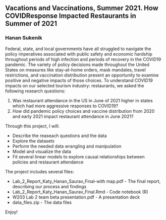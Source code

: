 ## Vacations and Vaccinations, Summer 2021. How COVIDResponse Impacted Restaurants in Summer of 2021

### Hanan Sukenik

Federal, state, and local governments have all struggled to navigate the policy imperatives associated with
public safety and economic hardship throughout periods of high infection and periods of recovery in the
COVID19 pandemic. The variety of policy decisions made throughout the United States on measures like
stay-at-home orders, mask mandates, travel restrictions, and vaccination distribution present an opportunity
to examine positive and negative impacts of those choices.
To understand COVID19 impacts on our selected tourism industry: restaurants, we asked the following
research questions: 
1. Was restaurant attendance in the US in June of 2021 higher in states which had more
aggressive responses to COVID19? 
2. How did pandemic policy choices and vaccine distribution from 2020 and early 2021 impact restaurant attendance in June 2021?

Through this project, I will:

- Describe the reaseach questions and the data
- Explore the datasets
- Perform the needed data wrangling and manipulation
- Model and visualize the data
- Fit several linear models to explore causal relationships between policies and restaurant attendance

The project includes several files:

- Lab_2_Report_Katy_Hanan_Saurav_Final-with map.pdf - The final report, describing our process and findings
- Lab_2_Report_Katy_Hanan_Saurav_Final.Rmd - Code notebook (R)
- W203 Lab 2 team beta presentation.pdf - A presentation deck
- data_files.zip - The data files


Enjoy!
